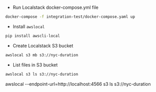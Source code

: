 * Run Localstack docker-compose.yml file
```bash
docker-compose -f integration-test/docker-compose.yaml up
```
* Install `awslocal`
```bash
pip install awscli-local
```

* Create Localstack S3 bucket
```bash
awslocal s3 mb s3://nyc-duration
```

* List files in S3 bucket
```bash
awslocal s3 ls s3://nyc-duration
```

awslocal --endpoint-url=http://localhost:4566 s3 ls s3://nyc-duration
